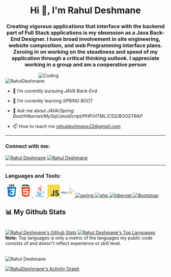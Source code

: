 <h1 align="center">Hi 👋, I'm Rahul Deshmane</h1>
<h3 align="center">
Creating vigorous applications that interface with the backend part of Full Stack applications is my obsession as a Java Back-End Designer. I have broad involvement in site engineering, website composition, and web Programming interface plans. Zeroing in on working on the steadiness and speed of my application through a critical thinking outlook. I appreciate working in a group and am a cooperative person</h3>

<img align="right" alt="Coding" width="400" src="https://lyshtechnology.com/admin/assets/img/animation_images/developer.gif">

<p align="left"> <img src="https://komarev.com/ghpvc/?username=codexrahuld&label=Profile%20views&color=0e75b6&style=flat" alt="RahulDeshmane" /> </p>

- 🔭 I’m currently pursuing *JAVA Back-End*

- 🌱 I’m currently learning *SPRING BOOT*
 
- 💬 Ask me about *JAVA/Spring Boot/Hibernet/MySql/JavaScript/PHP/HTML/CSS/BOOSTRAP*

- 📫 How to reach me *rahuldeshmane22@gmail.com*
<hr>
<h3 align="left">Connect with me:</h3>
<p align="left">

<a href="https://www.linkedin.com/in/rahul-deshmane-/" target="blank"><img align="center" src="https://raw.githubusercontent.com/rahuldkjain/github-profile-readme-generator/master/src/images/icons/Social/linked-in-alt.svg" alt="Rahul Deshmane" height="30" width="40" /></a>
<a href="https://www.hackerrank.com/rahuldeshmane22" target="blank"><img align="center" src="https://raw.githubusercontent.com/rahuldkjain/github-profile-readme-generator/master/src/images/icons/Social/linked-in-alt.svg" alt="Rahul Deshmane" height="30" width="40" /></a>

</p>
<hr>
<h3 align="left">Languages and Tools:</h3>

<p align="left"> <a href="https://www.w3schools.com/css/" target="_blank" rel="noreferrer"> <img src="https://raw.githubusercontent.com/devicons/devicon/master/icons/css3/css3-original-wordmark.svg" alt="css3" width="40" height="40"/> </a> <a href="https://www.w3.org/html/" target="_blank" rel="noreferrer"> <img src="https://raw.githubusercontent.com/devicons/devicon/master/icons/html5/html5-original-wordmark.svg" alt="html5" width="40" height="40"/> </a> <a href="https://www.java.com" target="_blank" rel="noreferrer"> <img src="https://raw.githubusercontent.com/devicons/devicon/master/icons/java/java-original.svg" alt="java" width="40" height="40"/> </a> <a href="https://developer.mozilla.org/en-US/docs/Web/JavaScript" target="_blank" rel="noreferrer"> <img src="https://raw.githubusercontent.com/devicons/devicon/master/icons/javascript/javascript-original.svg" alt="javascript" width="40" height="40"/> </a> <a href="https://www.mysql.com/" target="_blank" rel="noreferrer"> <img src="https://raw.githubusercontent.com/devicons/devicon/master/icons/mysql/mysql-original-wordmark.svg" alt="mySql" width="40" height="40"/> </a> <a href="https://spring.io/" target="_blank" rel="noreferrer"> <img src="https://www.vectorlogo.zone/logos/springio/springio-icon.svg" alt="spring" width="40" height="40"/> </a>
 <a href="https://www.php.net/" target="_blank" rel="noreferrer"> <img src="https://www.php.net/images/logos/php-logo.svg" alt="php" width="40" height="40"/> </a>
 <a href="https://hibernate.org/" target="_blank" rel="noreferrer"> <img src="https://www.vectorlogo.zone/logos/hibernate/hibernate-icon.svg" alt="hibernet" width="40" height="40"/> </a>
 <a href="https://getbootstrap.com/" target="_blank" rel="noreferrer"> <img src="https://cdn.worldvectorlogo.com/logos/bootstrap-4.svg" alt="Bootstrap" width="40" height="40"/> </a>
</p>


## 📊 My Github Stats
  <br/>
    <a href="https://github.com/codexrahuld/github-readme-stats"><img alt="Rahul Deshmane's Github Stats" src="https://github-readme-stats.vercel.app/api?username=codexrahuld&show_icons=true&count_private=true&theme=react&hide_border=true&bg_color=0D1117" /></a>
  <a href="https://github.com/codexrahuld/github-readme-stats"><img alt="Rahul Deshmane's Top Languages" src="https://github-readme-stats.vercel.app/api/top-langs/?username=codexrahuld&langs_count=8&count_private=true&layout=compact&exclude_repo=codexrahuld.github.io,c3,test,web-Coding,ZaraWeb-Clone&theme=react&hide_border=true&bg_color=0D1117" /></a>
  <br/>
  <b>Note:</b> Top languages is only a metric of the languages my public code consists of and doesn't reflect experience or skill level.

<br/>
<br/>

<p><img align="center" src="https://github-readme-streak-stats.herokuapp.com/?user=codexrahuld&&theme=tokyonight" alt="Rahul Deshmane" /></p>



<a href="https://github.com/codexrahuld/github-readme-activity-graph"><img alt="RahulDeshmane's Activity Graph" src="https://activity-graph.herokuapp.com/graph?username=codexrahuld&bg_color=0D1117&color=5BCDEC&line=5BCDEC&point=FFFFFF&hide_border=true" /></a>
<br/>
